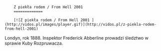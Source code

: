 
        Z piekła rodem / From Hell 2001 
        =============
        
        [![Z piekła rodem / From Hell 2001 ](http://vidos.pl/images/player.gif)](http://vidos.pl/z-piekla-rodem-from-hell-2001)
        
        
 Londyn, rok 1888. Inspektor Frederick Abberline prowadzi śledztwo w sprawie Kuby Rozpruwacza.
    